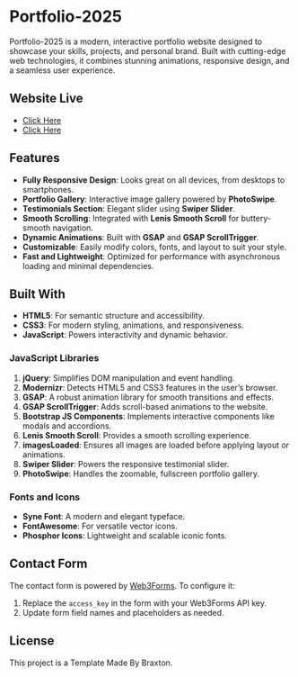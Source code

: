 # Portfolio-2025

Portfolio-2025 is a modern, interactive portfolio website designed to showcase your skills, projects, and personal brand. Built with cutting-edge web technologies, it combines stunning animations, responsive design, and a seamless user experience.

## Website Live

- [Click Here](https://dinesh-portfolio-2025.netlify.app/)
- [Click Here](https://dinesh-portfolio.static.domains/)

## Features

- **Fully Responsive Design**: Looks great on all devices, from desktops to smartphones.
- **Portfolio Gallery**: Interactive image gallery powered by **PhotoSwipe**.
- **Testimonials Section**: Elegant slider using **Swiper Slider**.
- **Smooth Scrolling**: Integrated with **Lenis Smooth Scroll** for buttery-smooth navigation.
- **Dynamic Animations**: Built with **GSAP** and **GSAP ScrollTrigger**.
- **Customizable**: Easily modify colors, fonts, and layout to suit your style.
- **Fast and Lightweight**: Optimized for performance with asynchronous loading and minimal dependencies.

## Built With

- **HTML5**: For semantic structure and accessibility.
- **CSS3**: For modern styling, animations, and responsiveness.
- **JavaScript**: Powers interactivity and dynamic behavior.

### JavaScript Libraries

1. **jQuery**: Simplifies DOM manipulation and event handling.
2. **Modernizr**: Detects HTML5 and CSS3 features in the user’s browser.
3. **GSAP**: A robust animation library for smooth transitions and effects.
4. **GSAP ScrollTrigger**: Adds scroll-based animations to the website.
5. **Bootstrap JS Components**: Implements interactive components like modals and accordions.
6. **Lenis Smooth Scroll**: Provides a smooth scrolling experience.
7. **imagesLoaded**: Ensures all images are loaded before applying layout or animations.
8. **Swiper Slider**: Powers the responsive testimonial slider.
9. **PhotoSwipe**: Handles the zoomable, fullscreen portfolio gallery.

### Fonts and Icons

- **Syne Font**: A modern and elegant typeface.
- **FontAwesome**: For versatile vector icons.
- **Phosphor Icons**: Lightweight and scalable iconic fonts.

## Contact Form

The contact form is powered by [Web3Forms](https://web3forms.com). To configure it:

1. Replace the `access_key` in the form with your Web3Forms API key.
2. Update form field names and placeholders as needed.

## License

This project is a Template Made By Braxton.
